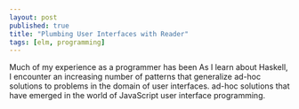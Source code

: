 ```yaml
---
layout: post
published: true 
title: "Plumbing User Interfaces with Reader"
tags: [elm, programming]
---
```


Much of my experience as a programmer has been 
As I learn about Haskell, I encounter an increasing number of patterns that 
generalize 
ad-hoc solutions to problems in the domain of user interfaces.
ad-hoc solutions that have emerged in the world of JavaScript 
user interface programming.

